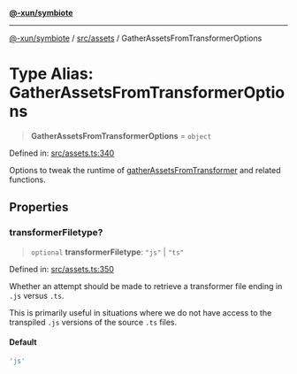[**@-xun/symbiote**](../../../README.md)

***

[@-xun/symbiote](../../../README.md) / [src/assets](../README.md) / GatherAssetsFromTransformerOptions

# Type Alias: GatherAssetsFromTransformerOptions

> **GatherAssetsFromTransformerOptions** = `object`

Defined in: [src/assets.ts:340](https://github.com/Xunnamius/symbiote/blob/2c471f5c68eaf3754f6fa4c8e504ae2db5b67a5f/src/assets.ts#L340)

Options to tweak the runtime of [gatherAssetsFromTransformer](../functions/gatherAssetsFromTransformer.md) and
related functions.

## Properties

### transformerFiletype?

> `optional` **transformerFiletype**: `"js"` \| `"ts"`

Defined in: [src/assets.ts:350](https://github.com/Xunnamius/symbiote/blob/2c471f5c68eaf3754f6fa4c8e504ae2db5b67a5f/src/assets.ts#L350)

Whether an attempt should be made to retrieve a transformer file ending in
`.js` versus `.ts`.

This is primarily useful in situations where we do not have access to the
transpiled `.js` versions of the source `.ts` files.

#### Default

```ts
'js'
```
